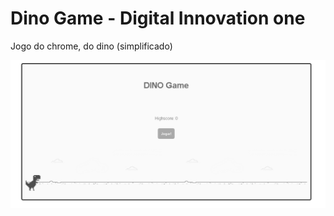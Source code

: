 # Dino Game - Digital Innovation one
Jogo do chrome, do dino (simplificado)

![screenshot](capturar.png?raw=true "screenshot")

